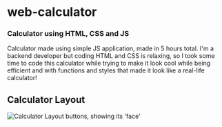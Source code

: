<h1>web-calculator</h1>
<h3>Calculator using HTML, CSS and JS</h3>

<div>Calculator made using simple JS application, made in 5 hours total. I'm a backend developer but coding HTML and CSS is relaxing, so I took some time to code this calculator while trying to make it look cool while being efficient and with functions and styles that made it look like a real-life calculator!<br>
  
  <h2 style="align-text: center;">Calculator Layout</h2>
  <div style="align: center; position: fixed;">
    <img src="https://github.com/deveju/web-calculator/assets/117952692/ee404550-102e-4fdb-9c61-ee3d36fe6fa2" alt="Calculator Layout buttons, showing its 'face'">
  </div>
</div>

